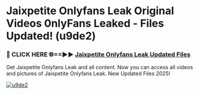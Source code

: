 # Jaixpetite Onlyfans Leak Original Videos 0nlyFans Leaked - Files Updated! (u9de2)

<h3>🔴 CLICK HERE 🌐==►► <a href="https://tinyurl.com/2jnfzry5" rel="nofollow">Jaixpetite Onlyfans Leak Updated Files</a></h3>

Get Jaixpetite Onlyfans Leak and all content. Now you can access all videos and pictures of Jaixpetite Onlyfans Leak. New Updated Files 2025!

[![u9de2](https://i.imgur.com/GyGTBgg.gif)](https://tinyurl.com/2jnfzry5)

